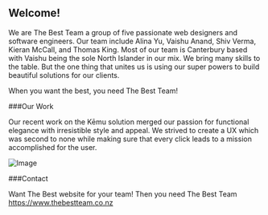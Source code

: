 ## Welcome!

We are The Best Team a group of five passionate web designers and software engineers. Our team include Alina Yu, Vaishu Anand, Shiv Verma, Kieran McCall, and Thomas King. Most of our team is Canterbury based with Vaishu being the sole North Islander in our mix. We bring many skills to the table. But the one thing that unites us is using our super powers to build beautiful solutions for our clients. 

When you want the best, you need The Best Team!

###Our Work

Our recent work on the Kēmu solution merged our passion for functional elegance with irresistible style and appeal. We strived to create a UX which was second to none while making sure that every click leads to a mission accomplished for the user. 

![Image](src)


###Contact

Want The Best website for your team! Then you need The Best Team
https://www.thebestteam.co.nz
